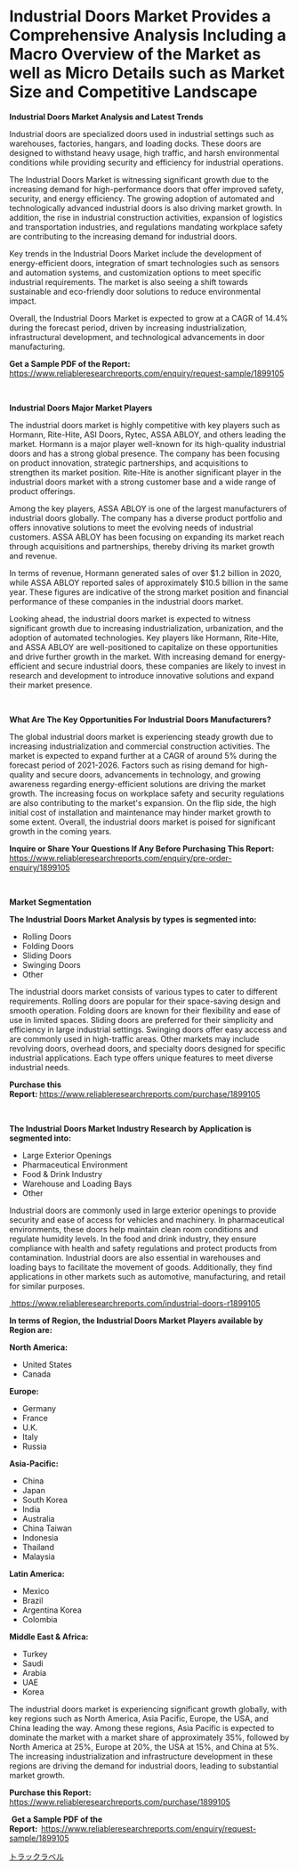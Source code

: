 <p><h1>Industrial Doors Market Provides a Comprehensive Analysis Including a Macro Overview of the Market as well as Micro Details such as Market Size and Competitive Landscape</h1></p><p><strong>Industrial Doors Market Analysis and Latest Trends</strong></p>
<p><p>Industrial doors are specialized doors used in industrial settings such as warehouses, factories, hangars, and loading docks. These doors are designed to withstand heavy usage, high traffic, and harsh environmental conditions while providing security and efficiency for industrial operations.</p><p>The Industrial Doors Market is witnessing significant growth due to the increasing demand for high-performance doors that offer improved safety, security, and energy efficiency. The growing adoption of automated and technologically advanced industrial doors is also driving market growth. In addition, the rise in industrial construction activities, expansion of logistics and transportation industries, and regulations mandating workplace safety are contributing to the increasing demand for industrial doors.</p><p>Key trends in the Industrial Doors Market include the development of energy-efficient doors, integration of smart technologies such as sensors and automation systems, and customization options to meet specific industrial requirements. The market is also seeing a shift towards sustainable and eco-friendly door solutions to reduce environmental impact.</p><p>Overall, the Industrial Doors Market is expected to grow at a CAGR of 14.4% during the forecast period, driven by increasing industrialization, infrastructural development, and technological advancements in door manufacturing.</p></p>
<p><strong>Get a Sample PDF of the Report:&nbsp;</strong> <a href="https://www.reliableresearchreports.com/enquiry/request-sample/1899105">https://www.reliableresearchreports.com/enquiry/request-sample/1899105</a></p>
<p>&nbsp;</p>
<p><strong>Industrial Doors Major Market Players</strong></p>
<p><p>The industrial doors market is highly competitive with key players such as Hormann, Rite-Hite, ASI Doors, Rytec, ASSA ABLOY, and others leading the market. Hormann is a major player well-known for its high-quality industrial doors and has a strong global presence. The company has been focusing on product innovation, strategic partnerships, and acquisitions to strengthen its market position. Rite-Hite is another significant player in the industrial doors market with a strong customer base and a wide range of product offerings.</p><p>Among the key players, ASSA ABLOY is one of the largest manufacturers of industrial doors globally. The company has a diverse product portfolio and offers innovative solutions to meet the evolving needs of industrial customers. ASSA ABLOY has been focusing on expanding its market reach through acquisitions and partnerships, thereby driving its market growth and revenue.</p><p>In terms of revenue, Hormann generated sales of over $1.2 billion in 2020, while ASSA ABLOY reported sales of approximately $10.5 billion in the same year. These figures are indicative of the strong market position and financial performance of these companies in the industrial doors market.</p><p>Looking ahead, the industrial doors market is expected to witness significant growth due to increasing industrialization, urbanization, and the adoption of automated technologies. Key players like Hormann, Rite-Hite, and ASSA ABLOY are well-positioned to capitalize on these opportunities and drive further growth in the market. With increasing demand for energy-efficient and secure industrial doors, these companies are likely to invest in research and development to introduce innovative solutions and expand their market presence.</p></p>
<p>&nbsp;</p>
<p><strong>What Are The Key Opportunities For Industrial Doors Manufacturers?</strong></p>
<p><p>The global industrial doors market is experiencing steady growth due to increasing industrialization and commercial construction activities. The market is expected to expand further at a CAGR of around 5% during the forecast period of 2021-2026. Factors such as rising demand for high-quality and secure doors, advancements in technology, and growing awareness regarding energy-efficient solutions are driving the market growth. The increasing focus on workplace safety and security regulations are also contributing to the market's expansion. On the flip side, the high initial cost of installation and maintenance may hinder market growth to some extent. Overall, the industrial doors market is poised for significant growth in the coming years.</p></p>
<p><strong>Inquire or Share Your Questions If Any Before Purchasing This Report:</strong> <a href="https://www.reliableresearchreports.com/enquiry/pre-order-enquiry/1899105">https://www.reliableresearchreports.com/enquiry/pre-order-enquiry/1899105</a></p>
<p>&nbsp;</p>
<p><strong>Market Segmentation</strong></p>
<p><strong>The Industrial Doors Market Analysis by types is segmented into:</strong></p>
<p><ul><li>Rolling Doors</li><li>Folding Doors</li><li>Sliding Doors</li><li>Swinging Doors</li><li>Other</li></ul></p>
<p><p>The industrial doors market consists of various types to cater to different requirements. Rolling doors are popular for their space-saving design and smooth operation. Folding doors are known for their flexibility and ease of use in limited spaces. Sliding doors are preferred for their simplicity and efficiency in large industrial settings. Swinging doors offer easy access and are commonly used in high-traffic areas. Other markets may include revolving doors, overhead doors, and specialty doors designed for specific industrial applications. Each type offers unique features to meet diverse industrial needs.</p></p>
<p><strong>Purchase this Report:&nbsp;</strong><a href="https://www.reliableresearchreports.com/purchase/1899105">https://www.reliableresearchreports.com/purchase/1899105</a></p>
<p>&nbsp;</p>
<p><strong>The Industrial Doors Market Industry Research by Application is segmented into:</strong></p>
<p><ul><li>Large Exterior Openings</li><li>Pharmaceutical Environment</li><li>Food & Drink Industry</li><li>Warehouse and Loading Bays</li><li>Other</li></ul></p>
<p><p>Industrial doors are commonly used in large exterior openings to provide security and ease of access for vehicles and machinery. In pharmaceutical environments, these doors help maintain clean room conditions and regulate humidity levels. In the food and drink industry, they ensure compliance with health and safety regulations and protect products from contamination. Industrial doors are also essential in warehouses and loading bays to facilitate the movement of goods. Additionally, they find applications in other markets such as automotive, manufacturing, and retail for similar purposes.</p></p>
<p><a href="https://www.reliableresearchreports.com/industrial-doors-r1899105">&nbsp;https://www.reliableresearchreports.com/industrial-doors-r1899105</a></p>
<p><strong>In terms of Region, the Industrial Doors Market Players available by Region are:</strong></p>
<p>
    <p> <strong> North America: </strong>
        <ul>
            <li>United States</li>
            <li>Canada</li>
        </ul>
        </p> 
    <p> <strong> Europe: </strong>
        <ul>
            <li>Germany</li>
            <li>France</li>
            <li>U.K.</li>
            <li>Italy</li>
            <li>Russia</li>
        </ul>
        </p> 
    <p> <strong> Asia-Pacific: </strong>
        <ul>
            <li>China</li>
            <li>Japan</li>
            <li>South Korea</li>
            <li>India</li>
            <li>Australia</li>
            <li>China Taiwan</li>
            <li>Indonesia</li>
            <li>Thailand</li>
            <li>Malaysia</li>
        </ul>
        </p> 
    <p> <strong> Latin America: </strong>
        <ul>
            <li>Mexico</li>
            <li>Brazil</li>
            <li>Argentina Korea</li>
            <li>Colombia</li>
        </ul>
        </p> 
    <p> <strong> Middle East & Africa: </strong>
        <ul>
            <li>Turkey</li>
            <li>Saudi</li>
            <li>Arabia</li>
            <li>UAE</li>
            <li>Korea</li>
        </ul>
    </p>
    </p>
<p><p>The industrial doors market is experiencing significant growth globally, with key regions such as North America, Asia Pacific, Europe, the USA, and China leading the way. Among these regions, Asia Pacific is expected to dominate the market with a market share of approximately 35%, followed by North America at 25%, Europe at 20%, the USA at 15%, and China at 5%. The increasing industrialization and infrastructure development in these regions are driving the demand for industrial doors, leading to substantial market growth.</p></p>
<p><strong>Purchase this Report: </strong><a href="https://www.reliableresearchreports.com/purchase/1899105">https://www.reliableresearchreports.com/purchase/1899105</a></p>
<p>&nbsp;<strong>Get a Sample PDF of the Report:&nbsp;&nbsp;</strong><a href="https://www.reliableresearchreports.com/enquiry/request-sample/1899105">https://www.reliableresearchreports.com/enquiry/request-sample/1899105</a></p>
<p><strong></strong></p>
<p><p><a href="https://medium.com/@ebbkautzer/%E3%83%88%E3%83%A9%E3%83%83%E3%82%AF%E3%83%A9%E3%83%99%E3%83%AB%E5%B8%82%E5%A0%B4%E3%81%AF-%E3%82%B7%E3%82%A7%E3%82%A2-%E3%82%B5%E3%82%A4%E3%82%BA-%E3%81%8A%E3%82%88%E3%81%B32031%E5%B9%B4%E3%81%BE%E3%81%A7%E3%81%AE%E4%BA%88%E6%B8%AC%E3%81%AB%E7%84%A6%E7%82%B9%E3%82%92%E5%BD%93%E3%81%A6%E3%81%A6%E3%81%84%E3%81%BE%E3%81%99-2b2c6c06d518">トラックラベル</a></p></p>